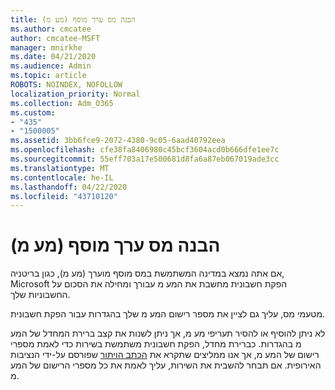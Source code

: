 ```yaml
---
title: הבנה מס ערך מוסף (מע מ)
ms.author: cmcatee
author: cmcatee-MSFT
manager: mnirkhe
ms.date: 04/21/2020
ms.audience: Admin
ms.topic: article
ROBOTS: NOINDEX, NOFOLLOW
localization_priority: Normal
ms.collection: Adm_O365
ms.custom:
- "435"
- "1500005"
ms.assetid: 3bb6fce9-2072-4380-9c05-6aad40792eea
ms.openlocfilehash: cfe38fa8406980c45bcf3604acd0b666dfe1ee7c
ms.sourcegitcommit: 55eff703a17e500681d8fa6a87eb067019ade3cc
ms.translationtype: MT
ms.contentlocale: he-IL
ms.lasthandoff: 04/22/2020
ms.locfileid: "43710120"
---
```

# <a name="help-understanding-value-added-tax-vat"></a>הבנה מס ערך מוסף (מע מ)

אם אתה נמצא במדינה המשתמשת במס מוסף מוערך (מע מ), כגון בריטניה, Microsoft הפקת חשבונית מחשבת את המע מ עבורך ומחילה את הסכום על החשבוניות שלך.
  
מטעמי מס, עליך גם לציין את מספר רישום המע מ שלך בהגדרות עבור הפקת חשבונית.
  
לא ניתן להוסיף או להסיר תעריפי מע מ, אך ניתן לשנות את קצב ברירת המחדל של המע מ בהגדרות. כברירת מחדל, הפקת חשבונית משתמשת בשירות כדי לאמת מספרי רישום של המע מ, אך אנו ממליצים שתקרא את [הכתב הויתור](https://go.microsoft.com/fwlink/?LinkID=841741) שפורסם על-ידי הנציבות האירופית. אם תבחר להשבית את השירות, עליך לאמת את כל מספרי הרישום של המע מ.